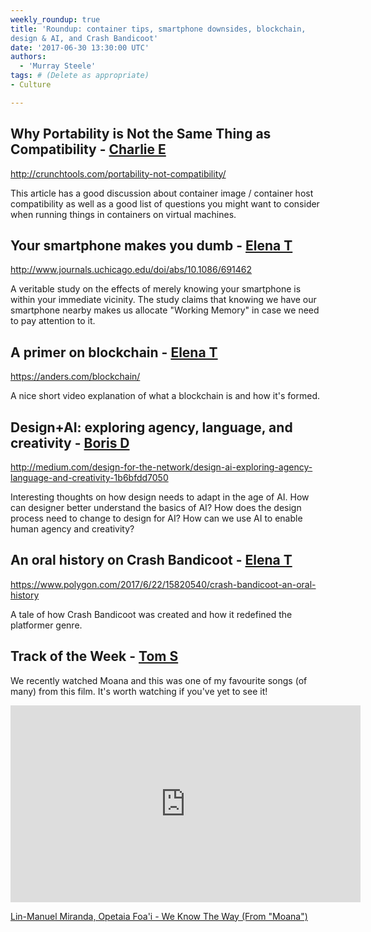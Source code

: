 ```yaml
---
weekly_roundup: true
title: 'Roundup: container tips, smartphone downsides, blockchain, 
design & AI, and Crash Bandicoot'
date: '2017-06-30 13:30:00 UTC'
authors:
  - 'Murray Steele'
tags: # (Delete as appropriate)
- Culture

---
```


## Why Portability is Not the Same Thing as Compatibility - [Charlie E](/people#charlie-egan)

http://crunchtools.com/portability-not-compatibility/

This article has a good discussion about container image / container host
compatibility as well as a good list of questions you might want to
consider when running things in containers on virtual machines.

## Your smartphone makes you dumb - [Elena T](/people#elena-tanasoiu)

http://www.journals.uchicago.edu/doi/abs/10.1086/691462

A veritable study on the effects of merely knowing your smartphone is
within your immediate vicinity. The study claims that knowing we have our
smartphone nearby makes us allocate "Working Memory" in case we need to
pay attention to it.

## A primer on blockchain - [Elena T](/people#elena-tanasoiu)

https://anders.com/blockchain/

A nice short video explanation of what a blockchain is and how it's formed.

## Design+AI: exploring agency, language, and creativity - [Boris D](/people#boris-divjak)

http://medium.com/design-for-the-network/design-ai-exploring-agency-language-and-creativity-1b6bfdd7050

Interesting thoughts on how design needs to adapt in the age of AI. How
can designer better understand the basics of AI? How does the design
process need to change to design for AI? How can we use AI to enable
human agency and creativity?

## An oral history on Crash Bandicoot - [Elena T](/people#elena-tanasoiu)

https://www.polygon.com/2017/6/22/15820540/crash-bandicoot-an-oral-history

A tale of how Crash Bandicoot was created and how it redefined the
platformer genre.

## Track of the Week - [Tom S](/people#tom-sabin)

We recently watched Moana and this was one of my favourite songs (of many)
from this film. It's worth watching if you've yet to see it!

<iframe width="560" height="315" src="https://www.youtube.com/embed/ubZrAmRxy_M" frameborder="0" allowfullscreen></iframe>

[Lin-Manuel Miranda, Opetaia Foa'i - We Know The Way (From "Moana")](https://www.youtube.com/watch?v=ubZrAmRxy_M)
